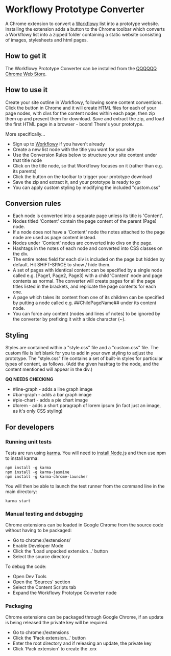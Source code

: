 # Workflowy Prototype Converter

A Chrome extension to convert a [Workflowy](https://workflowy.com/) list into a prototype website. Installing the extension adds a button to the Chrome toolbar which converts a Workflowy list into a zipped folder containing a static website consisting of images, stylesheets and html pages.

## How to get it
The Workflowy Prototype Converter can be installed from the [QQQQQQ Chrome Web Store](https://chrome.google.com/webstore/category/apps).

## How to use it

Create your site outline in Workflowy, following some content conventions. Click the button in Chrome and it will create HTML files for each of your page nodes, with divs for the content nodes within each page, then zip them up and present them for download. Save and extract the zip, and load the first HTML page in a browser - boom! There's your prototype.

More specifically...
* Sign up to [Workflowy](https://workflowy.com/) if you haven't already
* Create a new list node with the title you want for your site
* Use the Conversion Rules below to structure your site content under that title node
* Click on the title node, so that Workflowy focuses on it (rather than e.g. its parents)
* Click the button on the toolbar to trigger your prototype download
* Save the zip and extract it, and your prototype is ready to go
* You can apply custom styling by modifying the included "custom.css"

## Conversion rules
* Each node is converted into a separate page unless its title is 'Content'.
* Nodes titled 'Content' contain the page content of the parent (Page) node.
 * If a node does not have a 'Content' node the notes attached to the page node are used as page content instead.
* Nodes under 'Content' nodes are converted into divs on the page.
 * Hashtags in the notes of each node and converted into CSS classes on the div.
 * The entire notes field for each div is included on the page but hidden by default. Hit SHIFT-SPACE to show / hide them.
* A set of pages with identical content can be specified by a single node called e.g. [Page1, Page2, Page3] with a child 'Content' node and page contents as normal. The converter will create pages for all the page titles listed in the brackets, and replicate the page contents for each one.
* A page which takes its content from one of its children can be specified by putting a node called e.g. ##ChildPageName## under its content node.
* You can force any content (nodes and lines of notes) to be ignored by the converter by prefixing it with a tilde character (~).

## Styling

Styles are contained within a "style.css" file and a "custom.css" file. The custom file is left blank for you to add in your own styling to adjust the prototype. The "style.css" file contains a set of built-in styles for particular types of content, as follows. (Add the given hashtag to the node, and the content mentioned will appear in the div.)

**QQ NEEDS CHECKING**

* #line-graph - adds a line graph image
* #bar-graph - adds a bar graph image
* #pie-chart - adds a pie chart image
* #lorem - adds a short paragraph of lorem ipsum (in fact just an image, as it's only CSS styling)


## For developers
### Running unit tests
Tests are run using [karma](http://karma-runner.github.io/0.13/index.html). You will need to [install Node.js](https://docs.npmjs.com/getting-started/installing-node) and then use npm to install karma:

```
npm install -g karma
npm install -g karma-jasmine
npm install -g karma-chrome-launcher
```
You will then be able to launch the test runner from the command line in the main directory:
```
karma start
```
### Manual testing and debugging
Chrome extensions can be loaded in Google Chrome from the source code without having to be packaged: 
* Go to chrome://extensions/
* Enable Developer Mode
* Click the 'Load unpacked extension...' button
* Select the source directory

To debug the code:
* Open Dev Tools
* Open the 'Sources' section
* Select the Content Scripts tab
* Expand the Workflowy Prototype Converter node

### Packaging
Chrome extensions can be packaged through Google Chrome, if an update is being released the private key will be required.
* Go to chrome://extensions
* Click the 'Pack extension...' button
* Enter the root directory and if releasing an update, the private key
* Click 'Pack extension' to create the .crx
